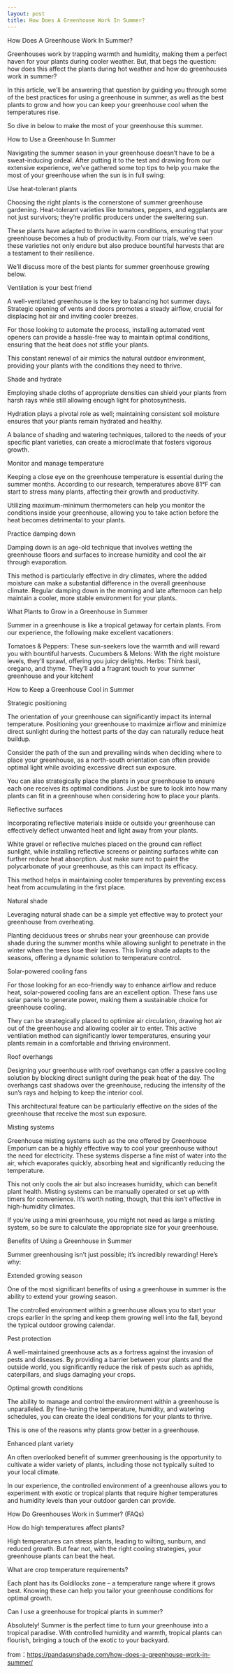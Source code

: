 ```yaml
---
layout: post
title: How Does A Greenhouse Work In Summer?
---
```


How Does A Greenhouse Work In Summer?

Greenhouses work by trapping warmth and humidity, making them a perfect haven for your plants during cooler weather. But, that begs the question: how does this affect the plants during hot weather and how do greenhouses work in summer?

In this article, we’ll be answering that question by guiding you through some of the best practices for using a greenhouse in summer, as well as the best plants to grow and how you can keep your greenhouse cool when the temperatures rise.

So dive in below to make the most of your greenhouse this summer.

How to Use a Greenhouse In Summer

Navigating the summer season in your greenhouse doesn’t have to be a sweat-inducing ordeal. After putting it to the test and drawing from our extensive experience, we’ve gathered some top tips to help you make the most of your greenhouse when the sun is in full swing:

Use heat-tolerant plants

Choosing the right plants is the cornerstone of summer greenhouse gardening. Heat-tolerant varieties like tomatoes, peppers, and eggplants are not just survivors; they’re prolific producers under the sweltering sun.

These plants have adapted to thrive in warm conditions, ensuring that your greenhouse becomes a hub of productivity. From our trials, we’ve seen these varieties not only endure but also produce bountiful harvests that are a testament to their resilience.

We’ll discuss more of the best plants for summer greenhouse growing below.

Ventilation is your best friend

A well-ventilated greenhouse is the key to balancing hot summer days. Strategic opening of vents and doors promotes a steady airflow, crucial for displacing hot air and inviting cooler breezes.

For those looking to automate the process, installing automated vent openers can provide a hassle-free way to maintain optimal conditions, ensuring that the heat does not stifle your plants.

This constant renewal of air mimics the natural outdoor environment, providing your plants with the conditions they need to thrive.

Shade and hydrate

Employing shade cloths of appropriate densities can shield your plants from harsh rays while still allowing enough light for photosynthesis.

Hydration plays a pivotal role as well; maintaining consistent soil moisture ensures that your plants remain hydrated and healthy.

A balance of shading and watering techniques, tailored to the needs of your specific plant varieties, can create a microclimate that fosters vigorous growth.

Monitor and manage temperature

Keeping a close eye on the greenhouse temperature is essential during the summer months. According to our research, temperatures above 81°F can start to stress many plants, affecting their growth and productivity.

Utilizing maximum-minimum thermometers can help you monitor the conditions inside your greenhouse, allowing you to take action before the heat becomes detrimental to your plants.

Practice damping down

Damping down is an age-old technique that involves wetting the greenhouse floors and surfaces to increase humidity and cool the air through evaporation.

This method is particularly effective in dry climates, where the added moisture can make a substantial difference in the overall greenhouse climate. Regular damping down in the morning and late afternoon can help maintain a cooler, more stable environment for your plants.

What Plants to Grow in a Greenhouse in Summer

Summer in a greenhouse is like a tropical getaway for certain plants. From our experience, the following make excellent vacationers:

Tomatoes & Peppers: These sun-seekers love the warmth and will reward you with bountiful harvests.
Cucumbers & Melons: With the right moisture levels, they’ll sprawl, offering you juicy delights.
Herbs: Think basil, oregano, and thyme. They’ll add a fragrant touch to your summer greenhouse and your kitchen!

How to Keep a Greenhouse Cool in Summer

Strategic positioning

The orientation of your greenhouse can significantly impact its internal temperature. Positioning your greenhouse to maximize airflow and minimize direct sunlight during the hottest parts of the day can naturally reduce heat buildup.

Consider the path of the sun and prevailing winds when deciding where to place your greenhouse, as a north-south orientation can often provide optimal light while avoiding excessive direct sun exposure.

You can also strategically place the plants in your greenhouse to ensure each one receives its optimal conditions. Just be sure to look into how many plants can fit in a greenhouse when considering how to place your plants.

Reflective surfaces

Incorporating reflective materials inside or outside your greenhouse can effectively deflect unwanted heat and light away from your plants.

White gravel or reflective mulches placed on the ground can reflect sunlight, while installing reflective screens or painting surfaces white can further reduce heat absorption. Just make sure not to paint the polycarbonate of your greenhouse, as this can impact its efficacy.

This method helps in maintaining cooler temperatures by preventing excess heat from accumulating in the first place.

Natural shade

Leveraging natural shade can be a simple yet effective way to protect your greenhouse from overheating.

Planting deciduous trees or shrubs near your greenhouse can provide shade during the summer months while allowing sunlight to penetrate in the winter when the trees lose their leaves. This living shade adapts to the seasons, offering a dynamic solution to temperature control.

Solar-powered cooling fans

For those looking for an eco-friendly way to enhance airflow and reduce heat, solar-powered cooling fans are an excellent option. These fans use solar panels to generate power, making them a sustainable choice for greenhouse cooling.

They can be strategically placed to optimize air circulation, drawing hot air out of the greenhouse and allowing cooler air to enter. This active ventilation method can significantly lower temperatures, ensuring your plants remain in a comfortable and thriving environment.

Roof overhangs

Designing your greenhouse with roof overhangs can offer a passive cooling solution by blocking direct sunlight during the peak heat of the day. The overhangs cast shadows over the greenhouse, reducing the intensity of the sun’s rays and helping to keep the interior cool.

This architectural feature can be particularly effective on the sides of the greenhouse that receive the most sun exposure.

Misting systems

Greenhouse misting systems such as the one offered by Greenhouse Emporium can be a highly effective way to cool your greenhouse without the need for electricity. These systems disperse a fine mist of water into the air, which evaporates quickly, absorbing heat and significantly reducing the temperature.

This not only cools the air but also increases humidity, which can benefit plant health. Misting systems can be manually operated or set up with timers for convenience. It’s worth noting, though, that this isn’t effective in high-humidity climates.

If you’re using a mini greenhouse, you might not need as large a misting system, so be sure to calculate the appropriate size for your greenhouse.

Benefits of Using a Greenhouse in Summer

Summer greenhousing isn’t just possible; it’s incredibly rewarding! Here’s why:

Extended growing season

One of the most significant benefits of using a greenhouse in summer is the ability to extend your growing season.

The controlled environment within a greenhouse allows you to start your crops earlier in the spring and keep them growing well into the fall, beyond the typical outdoor growing calendar.

Pest protection

A well-maintained greenhouse acts as a fortress against the invasion of pests and diseases. By providing a barrier between your plants and the outside world, you significantly reduce the risk of pests such as aphids, caterpillars, and slugs damaging your crops.

Optimal growth conditions

The ability to manage and control the environment within a greenhouse is unparalleled. By fine-tuning the temperature, humidity, and watering schedules, you can create the ideal conditions for your plants to thrive.

This is one of the reasons why plants grow better in a greenhouse.

Enhanced plant variety

An often overlooked benefit of summer greenhousing is the opportunity to cultivate a wider variety of plants, including those not typically suited to your local climate.

In our experience, the controlled environment of a greenhouse allows you to experiment with exotic or tropical plants that require higher temperatures and humidity levels than your outdoor garden can provide.

How Do Greenhouses Work in Summer? (FAQs)

How do high temperatures affect plants?

High temperatures can stress plants, leading to wilting, sunburn, and reduced growth. But fear not, with the right cooling strategies, your greenhouse plants can beat the heat.

What are crop temperature requirements?

Each plant has its Goldilocks zone – a temperature range where it grows best. Knowing these can help you tailor your greenhouse conditions for optimal growth.

Can I use a greenhouse for tropical plants in summer?

Absolutely! Summer is the perfect time to turn your greenhouse into a tropical paradise. With controlled humidity and warmth, tropical plants can flourish, bringing a touch of the exotic to your backyard.

from：https://pandasunshade.com/how-does-a-greenhouse-work-in-summer/
